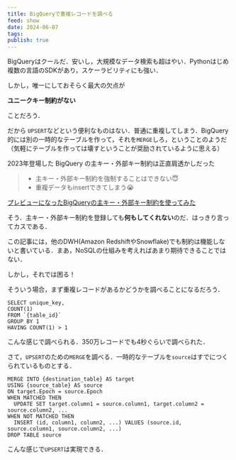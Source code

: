 ```yaml
---
title: BigQueryで重複レコードを調べる
feed: show
date: 2024-06-07
tags: 
publish: true
---
```

BigQueryはクールだ．安いし，大規模なデータ検索も超はやい．Pythonはじめ複数の言語のSDKがあり，スケーラビリティにも強い．

しかし，唯一にしておそらく最大の欠点が

**ユニークキー制約がない**

ことだろう．

だから `UPSERT`などという便利なものはない．普通に重複してしまう．BigQuery的には別の一時的なテーブルを作って，それを`MERGE`しろ，ということのようだ（気軽にテーブルを作っては壊すということが奨励されているように思える）


2023年登場した BigQuery の主キー・外部キー制約は正直肩透かしだった

> - 主キー・外部キー制約を強制することはできない😇
>- 重複データもinsertできてしまう😭

[プレビューになったBigQueryの主キー・外部キー制約を使ってみた](https://zenn.dev/seiya0429/articles/b777cc2c5d8817)

そう．主キー・外部キー制約を登録しても**何もしてくれない**のだ．はっきり言ってカスである．

この記事には，他のDWH(Amazon RedshiftやSnowflake)でも制約は機能しないと書いている．まあ，NoSQLの仕組みを考えればあまり期待できることではない．

しかし，それでは困る！

そういう場合，まず重複レコードがあるかどうかを調べることになるだろう．

```
SELECT unique_key,
COUNT(1)
FROM `{table_id}`
GROUP BY 1
HAVING COUNT(1) > 1
```

こんな感じで調べられる．350万レコードでも4秒ぐらいで調べられた．

さて，`UPSERT`のための`MERGE`を調べる．一時的なテーブルを`source`はすでにつくられているものとする．

```
MERGE INTO {destination_table} AS target
USING {source_table} AS source
ON target.Epoch = source.Epoch
WHEN MATCHED THEN
  UPDATE SET target.column1 = source.column1, target.column2 = source.column2, ...
WHEN NOT MATCHED THEN
  INSERT (id, column1, column2, ...) VALUES (source.id, source.column1, source.column2, ...)
DROP TABLE source
```

こんな感じで`UPSERT`は実現できる．
